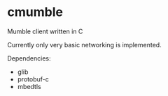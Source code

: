 # cmumble
Mumble client written in C

Currently only very basic networking is implemented.

Dependencies:

- glib
- protobuf-c
- mbedtls
